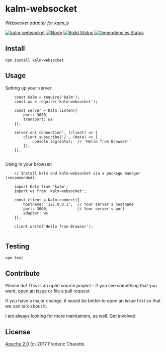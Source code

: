 # kalm-websocket

*Websocket adapter for [kalm.js](https://github.com/kalm/kalm.js)*

[![kalm-websocket](https://img.shields.io/npm/v/kalm-websocket.svg)](https://www.npmjs.com/package/kalm-websocket)
[![Node](https://img.shields.io/badge/node->%3D4.0-blue.svg)](https://nodejs.org)
[![Build Status](https://travis-ci.org/kalm/kalm-websocket.svg?branch=master)](https://travis-ci.org/kalm/kalm-websocket)
[![Dependencies Status](https://david-dm.org/kalm/kalm-websocket.svg)](https://www.npmjs.com/package/kalm-websocket)

## Install

    npm install kalm-websocket


## Usage

Setting up your server:

```node
    const Kalm = require('kalm');
    const ws = require('kalm-websocket');
    
    const server = Kalm.listen({
        port: 3000,
        transport: ws
    });

    server.on('connection', (client) => {
        client.subscribe('/', (data) => {
            console.log(data);  // 'Hello from Browser!'
        });
    });
    
```

Using in your browser:

```node
    // Install kalm and kalm-websocket via a package manager (recommended).
         
    import Kalm from 'kalm';
    import ws from 'kalm-websocket';
    
    const client = Kalm.connect({
        hostname: '127.0.0.1',  // Your server's hostname
        port: 3000,             // Your server's port
        adapter: ws
    });

    client.write('Hello from Browser');
    
```


## Testing

`npm test`


## Contribute

Please do! This is an open source project - if you see something that you want, [open an issue](//github.com/kalm/kalm.js/issues/new) or file a pull request.

If you have a major change, it would be better to open an issue first so that we can talk about it. 

I am always looking for more maintainers, as well. Get involved. 


## License 

[Apache 2.0](LICENSE) (c) 2017 Frederic Charette